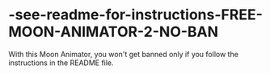 # -see-readme-for-instructions-FREE-MOON-ANIMATOR-2-NO-BAN
With this Moon Animator, you won't get banned only if you follow the instructions in the README file.
